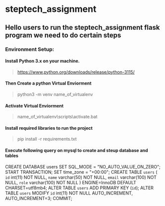 # steptech_assignment

## Hello users to run the steptech_assignment flask program we need to do certain steps

### Environment Setup: 
#### Install Python 3.x on your machine.
> https://www.python.org/downloads/release/python-3115/
#### Then Create a python Virtual Enviorment 
> python3 -m venv name_of_virtualenv
#### Activate Virtual Enviorment
> name_of_virtualenv\scripts\activate.bat
#### Install required libraries to run the project
> pip install -r requirements.txt

#### Execute following query on mysql to create and steup database and tables

CREATE DATABASE users
SET SQL_MODE = "NO_AUTO_VALUE_ON_ZERO";
START TRANSACTION;
SET time_zone = "+00:00";
CREATE TABLE `users` (
  `id` int(11) NOT NULL,
  `name` varchar(50) NOT NULL,
  `email` varchar(100) NOT NULL,
  `role` varchar(100) NOT NULL
) ENGINE=InnoDB DEFAULT CHARSET=utf8mb4;
ALTER TABLE `users`
  ADD PRIMARY KEY (`id`);
ALTER TABLE `users`
  MODIFY `id` int(11) NOT NULL AUTO_INCREMENT, AUTO_INCREMENT=3;
COMMIT;


